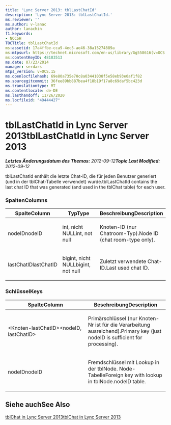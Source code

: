 ```yaml
---
title: 'Lync Server 2013: tblLastChatId'
description: 'Lync Server 2013: tblLastChatId.'
ms.reviewer: ''
ms.author: v-lanac
author: lanachin
f1.keywords:
- NOCSH
TOCTitle: tblLastChatId
ms:assetid: 17a4ffbe-cca9-4ec5-ae46-38a15274889a
ms:mtpsurl: https://technet.microsoft.com/en-us/library/Gg558616(v=OCS.15)
ms:contentKeyID: 48183513
ms.date: 07/23/2014
manager: serdars
mtps_version: v=OCS.15
ms.openlocfilehash: 69e80a735e70c8a03441038f5e58eb93e0af1f82
ms.sourcegitcommit: 36fee89bb887bea4f18b19f17a8c69daf5bc423d
ms.translationtype: MT
ms.contentlocale: de-DE
ms.lasthandoff: 11/26/2020
ms.locfileid: "49444427"
---
```

# <a name="tbllastchatid-in-lync-server-2013"></a><span data-ttu-id="64632-103">tblLastChatId in Lync Server 2013</span><span class="sxs-lookup"><span data-stu-id="64632-103">tblLastChatId in Lync Server 2013</span></span>

<div data-xmlns="http://www.w3.org/1999/xhtml">

<div class="topic" data-xmlns="http://www.w3.org/1999/xhtml" data-msxsl="urn:schemas-microsoft-com:xslt" data-cs="https://msdn.microsoft.com/">

<div data-asp="https://msdn2.microsoft.com/asp">



</div>

<div id="mainSection">

<div id="mainBody"><span data-ttu-id="64632-104">

<span> </span></span><span class="sxs-lookup"><span data-stu-id="64632-104">

<span> </span></span></span>

<span data-ttu-id="64632-105">_**Letztes Änderungsdatum des Themas:** 2012-09-12_</span><span class="sxs-lookup"><span data-stu-id="64632-105">_**Topic Last Modified:** 2012-09-12_</span></span>

<span data-ttu-id="64632-106">tblLastChatId enthält die letzte Chat-ID, die für jeden Benutzer generiert (und in der tblChat-Tabelle verwendet) wurde.</span><span class="sxs-lookup"><span data-stu-id="64632-106">tblLastChatId contains the last chat ID that was generated (and used in the tblChat table) for each user.</span></span>

### <a name="columns"></a><span data-ttu-id="64632-107">Spalten</span><span class="sxs-lookup"><span data-stu-id="64632-107">Columns</span></span>

<table>
<colgroup>
<col style="width: 33%" />
<col style="width: 33%" />
<col style="width: 33%" />
</colgroup>
<thead>
<tr class="header">
<th><span data-ttu-id="64632-108">Spalte</span><span class="sxs-lookup"><span data-stu-id="64632-108">Column</span></span></th>
<th><span data-ttu-id="64632-109">Typ</span><span class="sxs-lookup"><span data-stu-id="64632-109">Type</span></span></th>
<th><span data-ttu-id="64632-110">Beschreibung</span><span class="sxs-lookup"><span data-stu-id="64632-110">Description</span></span></th>
</tr>
</thead>
<tbody>
<tr class="odd">
<td><p><span data-ttu-id="64632-111">nodeID</span><span class="sxs-lookup"><span data-stu-id="64632-111">nodeID</span></span></p></td>
<td><p><span data-ttu-id="64632-112">int, nicht NULL</span><span class="sxs-lookup"><span data-stu-id="64632-112">int, not null</span></span></p></td>
<td><p><span data-ttu-id="64632-113">Knoten-ID (nur Chatroom-Typ).</span><span class="sxs-lookup"><span data-stu-id="64632-113">Node ID (chat room-type only).</span></span></p></td>
</tr>
<tr class="even">
<td><p><span data-ttu-id="64632-114">lastChatID</span><span class="sxs-lookup"><span data-stu-id="64632-114">lastChatID</span></span></p></td>
<td><p><span data-ttu-id="64632-115">bigint, nicht NULL</span><span class="sxs-lookup"><span data-stu-id="64632-115">bigint, not null</span></span></p></td>
<td><p><span data-ttu-id="64632-116">Zuletzt verwendete Chat-ID.</span><span class="sxs-lookup"><span data-stu-id="64632-116">Last used chat ID.</span></span></p></td>
</tr>
</tbody>
</table>


### <a name="keys"></a><span data-ttu-id="64632-117">Schlüssel</span><span class="sxs-lookup"><span data-stu-id="64632-117">Keys</span></span>

<table>
<colgroup>
<col style="width: 50%" />
<col style="width: 50%" />
</colgroup>
<thead>
<tr class="header">
<th><span data-ttu-id="64632-118">Spalte</span><span class="sxs-lookup"><span data-stu-id="64632-118">Column</span></span></th>
<th><span data-ttu-id="64632-119">Beschreibung</span><span class="sxs-lookup"><span data-stu-id="64632-119">Description</span></span></th>
</tr>
</thead>
<tbody>
<tr class="odd">
<td><p><span data-ttu-id="64632-120">&lt;Knoten-lastChatID&gt;</span><span class="sxs-lookup"><span data-stu-id="64632-120">&lt;nodeID, lastChatID&gt;</span></span></p></td>
<td><p><span data-ttu-id="64632-121">Primärschlüssel (nur Knoten-Nr ist für die Verarbeitung ausreichend).</span><span class="sxs-lookup"><span data-stu-id="64632-121">Primary key (just nodeID is sufficient for processing).</span></span></p></td>
</tr>
<tr class="even">
<td><p><span data-ttu-id="64632-122">nodeID</span><span class="sxs-lookup"><span data-stu-id="64632-122">nodeID</span></span></p></td>
<td><p><span data-ttu-id="64632-123">Fremdschlüssel mit Lookup in der tblNode. Node-Tabelle</span><span class="sxs-lookup"><span data-stu-id="64632-123">Foreign key with lookup in tblNode.nodeID table.</span></span></p></td>
</tr>
</tbody>
</table>


<div>

## <a name="see-also"></a><span data-ttu-id="64632-124">Siehe auch</span><span class="sxs-lookup"><span data-stu-id="64632-124">See Also</span></span>


[<span data-ttu-id="64632-125">tblChat in Lync Server 2013</span><span class="sxs-lookup"><span data-stu-id="64632-125">tblChat in Lync Server 2013</span></span>](lync-server-2013-tblchat.md)  
  

<span data-ttu-id="64632-126"></div>

</div>

<span> </span>

</div>

</div>

</span><span class="sxs-lookup"><span data-stu-id="64632-126"></div>

</div>

<span> </span>

</div>

</div>

</span></span></div>

